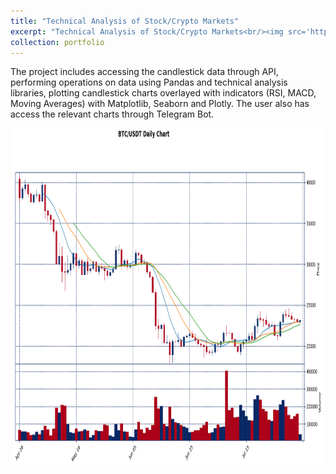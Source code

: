 ```yaml
---
title: "Technical Analysis of Stock/Crypto Markets"
excerpt: "Technical Analysis of Stock/Crypto Markets<br/><img src='https://github.com/Kemalakin/kemalakin.github.io/blob/master/images/technical-analysis/btc-daily.png?raw=true' width='300'>"
collection: portfolio
---
```


The project includes accessing the candlestick data through API, performing operations on data using Pandas and technical analysis libraries, plotting candlestick charts overlayed with indicators (RSI, MACD, Moving Averages) with Matplotlib, Seaborn and Plotly. The user also has access the relevant charts through Telegram Bot.

<p align="center">
  <img src="https://github.com/Kemalakin/kemalakin.github.io/blob/master/images/technical-analysis/btc-daily.png?raw=true" alt="BTC/USDT Daily Chart" width="99%" height="540">    
</p>

